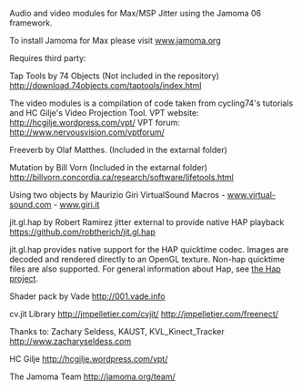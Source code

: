 Audio and video modules for Max/MSP Jitter using the Jamoma 06 framework.

To install Jamoma for Max please visit www.jamoma.org

Requires third party:

Tap Tools by 74 Objects (Not included in the repository)
http://download.74objects.com/taptools/index.html

The video modules is a compilation of code taken from cycling74's tutorials and HC Gilje's Video Projection Tool. VPT website: http://hcgilje.wordpress.com/vpt/
VPT forum: http://www.nervousvision.com/vptforum/

Freeverb by Olaf Matthes. (Included in the extarnal folder) 

Mutation by Bill Vorn (Included in the extarnal folder) 
http://billvorn.concordia.ca/research/software/lifetools.html

Using two objects by Maurizio Giri 
VirtualSound Macros - www.virtual-sound.com - www.giri.it

jit.gl.hap by Robert Ramirez
jitter external to provide native HAP playback
https://github.com/robtherich/jit.gl.hap

jit.gl.hap provides native support for the HAP quicktime codec. Images are decoded and rendered directly to an OpenGL texture. Non-hap quicktime files are also supported. For general information about Hap, see [the Hap project](http://github.com/vidvox/hap).

Shader pack by Vade
http://001.vade.info

cv.jit Library
http://jmpelletier.com/cvjit/
http://jmpelletier.com/freenect/


Thanks to:
Zachary Seldess, KAUST,  KVL_Kinect_Tracker
http://www.zacharyseldess.com

HC Gilje
http://hcgilje.wordpress.com/vpt/

The Jamoma Team
http://jamoma.org/team/